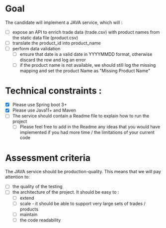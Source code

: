 # Goal
The candidate will implement a JAVA service, which will :
- [ ] expose an API to enrich trade data (trade.csv) with product names from the static data file (product.csv)
- [ ] translate the product_id into product_name
- [ ] perform data validation
  - [ ] ensure that date is a valid date in YYYYMMDD format, otherwise discard the row and log an error
  - [ ] if the product name is not available, we should still log the missing mapping and set the product Name as "Missing Product Name"

# Technical constraints :
- [x] Please use Spring boot 3+
- [x] Please use Java11+ and Maven
- [ ] The service should contain a Readme file to explain how to run the project
  - [ ] Please feel free to add in the Readme any ideas that you would have implemented if you had more time / the limitations of your current code

# Assessment criteria
The JAVA service should be production-quality. This means that we will pay attention to:
- [ ] the quality of the testing
- [ ] the architecture of the project. It should be easy to :
  - [ ] extend
  - [ ] scale - it should be able to support very large sets of trades / products
  - [ ] maintain
  - [ ] the code readability

